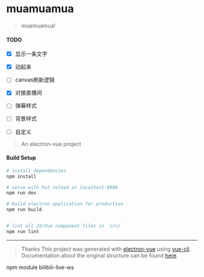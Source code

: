 # muamuamua

> muamuamua!

#### TODO
- [x] 显示一条文字
- [x] 动起来
- [ ] canvas刷新逻辑
- [x] 对接直播间
- [ ] 弹幕样式
- [ ] 背景样式 
- [ ] 自定义










> An electron-vue project

#### Build Setup

``` bash
# install dependencies
npm install

# serve with hot reload at localhost:9080
npm run dev

# build electron application for production
npm run build


# lint all JS/Vue component files in `src/`
npm run lint

```

---
> Thanks
This project was generated with [electron-vue](https://github.com/SimulatedGREG/electron-vue) using [vue-cli](https://github.com/vuejs/vue-cli). Documentation about the original structure can be found [here](https://simulatedgreg.gitbooks.io/electron-vue/content/index.html).

npm module bilibili-live-ws
